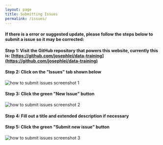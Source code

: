 ```yaml
---
layout: page
title: Submitting Issues
permalink: /issues/
---
```


#### If there is a error or suggested update, please follow the steps below to submit a issue so it may be corrected:

#### **Step 1: Visit the GitHub repository that powers this website, currently this is:** [https://github.com/josephlei/data-training](https://github.com/josephlei/data-training)

#### **Step 2: Click on the "Issues" tab shown below**

![how to submit issues screenshot 1](../assets/howto-issues-1.png)

#### **Step 3: Click the green "New Issue" button**

![how to submit issues screenshot 2](../assets/howto-issues-2.png)

#### **Step 4: Fill out a title and extended description if necessary**

#### **Step 5: Click the green "Submit new issue" button**

![how to submit issues screenshot 3](../assets/howto-issues-3.png)